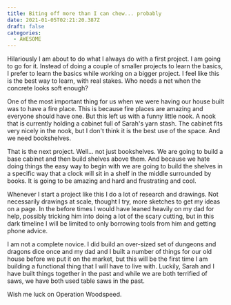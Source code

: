 ```yaml
---
title: Biting off more than I can chew... probably
date: 2021-01-05T02:21:20.387Z
draft: false
categories:
  - AWESOME
---
```

Hilariously I am about to do what I always do with a first project. I am going to go for it. Instead of doing a couple of smaller projects to learn the basics, I prefer to learn the basics while working on a bigger project. I feel like this is the best way to learn, with real stakes. Who needs a net when the concrete looks soft enough?

One of the most important thing for us when we were having our house built was to have a fire place. This is because fire places are amazing and everyone should have one. But this left us with a funny little nook. A nook that is currently holding a cabinet full of Sarah's yarn stash. The cabinet fits very nicely in the nook, but I don't think it is the best use of the space. And we need bookshelves. 

That is the next project. Well... not just bookshelves. We are going to build a base cabinet and then build shelves above them. And because we hate doing things the easy way to begin with we are going to build the shelves in a specific way that a clock will sit in a shelf in the middle surrounded by books. It is going to be amazing and hard and frustrating and cool. 

Whenever I start a project like this I do a lot of research and drawings. Not necessarily drawings at scale, thought I try, more sketches to get my ideas on a page. In the before times I would have leaned heavily on my dad for help, possibly tricking him into doing a lot of the scary cutting, but in this dark timeline I will be limited to only borrowing tools from him and getting phone advice. 

I am not a complete novice. I did build an over-sized set of dungeons and dragons dice once and my dad and I built a number of things for our old house before we put it on the market, but this will be the first time I am building a functional thing that I will have to live with. Luckily, Sarah and I have built things together in the past and while we are both terrified of saws, we have both used table saws in the past. 

Wish me luck on Operation Woodspeed.